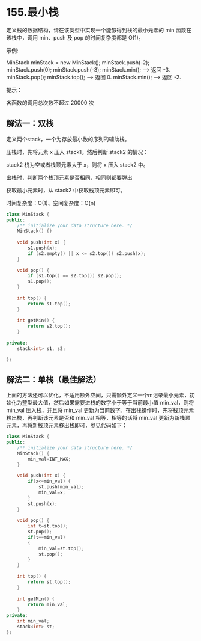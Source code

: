 # 155.最小栈

定义栈的数据结构，请在该类型中实现一个能够得到栈的最小元素的 min 函数在该栈中，调用 min、push 及 pop 的时间复杂度都是 O(1)。

 

示例:

MinStack minStack = new MinStack();
minStack.push(-2);
minStack.push(0);
minStack.push(-3);
minStack.min();   --> 返回 -3.
minStack.pop();
minStack.top();      --> 返回 0.
minStack.min();   --> 返回 -2.


提示：

各函数的调用总次数不超过 20000 次



## 解法一：双栈

定义两个stack，一个为存放最小数的序列的辅助栈。

压栈时，先将元素 x 压入 stack1。然后判断 stack2 的情况：

stack2 栈为空或者栈顶元素大于 x，则将 x 压入 stack2 中。

出栈时，判断两个栈顶元素是否相同，相同则都要弹出

获取最小元素时，从 stack2 中获取栈顶元素即可。

时间复杂度：O(1)、空间复杂度：O(n)

```C++
class MinStack {
public:
    /** initialize your data structure here. */
    MinStack() {}
     
    void push(int x) {
        s1.push(x);
        if (s2.empty() || x <= s2.top()) s2.push(x);
    }
     
    void pop() {
        if (s1.top() == s2.top()) s2.pop();
        s1.pop();
    }
     
    int top() {
        return s1.top();
    }
     
    int getMin() {
        return s2.top();
    }
     
private:
    stack<int> s1, s2;

};
```



## 解法二：单栈（最佳解法）

上面的方法还可以优化，不适用额外空间，只需额外定义一个m记录最小元素，初始化为整型最大值，然后如果需要进栈的数字小于等于当前最小值 min_val，则将 min_val 压入栈，并且将 min_val 更新为当前数字。在出栈操作时，先将栈顶元素移出栈，再判断该元素是否和 min_val 相等，相等的话将 min_val 更新为新栈顶元素，再将新栈顶元素移出栈即可，参见代码如下：

```C++
class MinStack {
public:
    /** initialize your data structure here. */
    MinStack() {
        min_val=INT_MAX;
    }
    
    void push(int x) {
        if(x<=min_val) {
            st.push(min_val);
            min_val=x;
        }
        st.push(x);
    }
    
    void pop() {
        int t=st.top(); 
        st.pop();
        if(t==min_val)
        {
            min_val=st.top();
            st.pop();
        }
    }
    
    int top() {
        return st.top();
    }
    
    int getMin() {
        return min_val;
    }
private:
    int min_val;
    stack<int> st;
};
```


